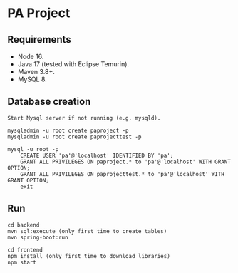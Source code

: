 # PA Project 

## Requirements

- Node 16.
- Java 17 (tested with Eclipse Temurin).
- Maven 3.8+.
- MySQL 8.

## Database creation

```
Start Mysql server if not running (e.g. mysqld).

mysqladmin -u root create paproject -p
mysqladmin -u root create paprojecttest -p

mysql -u root -p
    CREATE USER 'pa'@'localhost' IDENTIFIED BY 'pa';
    GRANT ALL PRIVILEGES ON paproject.* to 'pa'@'localhost' WITH GRANT OPTION;
    GRANT ALL PRIVILEGES ON paprojecttest.* to 'pa'@'localhost' WITH GRANT OPTION;
    exit
```

## Run

```
cd backend
mvn sql:execute (only first time to create tables)
mvn spring-boot:run

cd frontend
npm install (only first time to download libraries)
npm start
```
